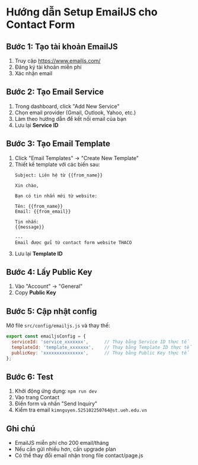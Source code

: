 # Hướng dẫn Setup EmailJS cho Contact Form

## Bước 1: Tạo tài khoản EmailJS
1. Truy cập https://www.emailjs.com/
2. Đăng ký tài khoản miễn phí
3. Xác nhận email

## Bước 2: Tạo Email Service
1. Trong dashboard, click "Add New Service"
2. Chọn email provider (Gmail, Outlook, Yahoo, etc.)
3. Làm theo hướng dẫn để kết nối email của bạn
4. Lưu lại **Service ID**

## Bước 3: Tạo Email Template
1. Click "Email Templates" → "Create New Template"
2. Thiết kế template với các biến sau:
   ```
   Subject: Liên hệ từ {{from_name}}
   
   Xin chào,
   
   Bạn có tin nhắn mới từ website:
   
   Tên: {{from_name}}
   Email: {{from_email}}
   
   Tin nhắn:
   {{message}}
   
   ---
   Email được gửi từ contact form website THACO
   ```
3. Lưu lại **Template ID**

## Bước 4: Lấy Public Key
1. Vào "Account" → "General"
2. Copy **Public Key**

## Bước 5: Cập nhật config
Mở file `src/config/emailjs.js` và thay thế:
```javascript
export const emailjsConfig = {
  serviceId: 'service_xxxxxxx',      // Thay bằng Service ID thực tế
  templateId: 'template_xxxxxxx',    // Thay bằng Template ID thực tế  
  publicKey: 'xxxxxxxxxxxxxxx',      // Thay bằng Public Key thực tế
};
```

## Bước 6: Test
1. Khởi động ứng dụng: `npm run dev`
2. Vào trang Contact
3. Điền form và nhấn "Send Inquiry"
4. Kiểm tra email `kimnguyen.525102250764@st.ueh.edu.vn`

## Ghi chú
- EmailJS miễn phí cho 200 email/tháng
- Nếu cần gửi nhiều hơn, cần upgrade plan
- Có thể thay đổi email nhận trong file contact/page.js
